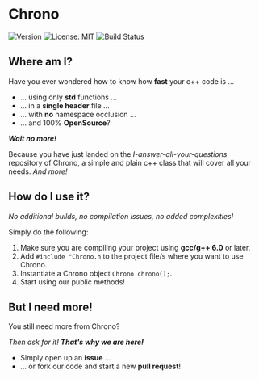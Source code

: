 # Chrono
[![Version](https://img.shields.io/badge/version-v0.1.0-blue.svg)](https://semver.org/)
[![License: MIT](https://img.shields.io/badge/license-MIT-blue.svg)](https://opensource.org/licenses/MIT)
[![Build Status](https://travis-ci.org/adeharo9/Chrono.svg?branch=master)](https://travis-ci.org/adeharo9/Chrono)

## Where am I?

Have you ever wondered how to know how **fast** your c++ code is ...

- ... using only **std** functions ...
- ... in a **single header** file ...
- ... with **no** namespace occlusion ...
- ... and 100% **OpenSource**?

**_Wait no more!_**

Because you have just landed on the _I-answer-all-your-questions_ repository of Chrono,
 a simple and plain c++ class that will cover all your needs. _And more!_
 
## How do I use it?

_No additional builds, no compilation issues, no added complexities!_

Simply do the following:

1. Make sure you are compiling your project using **gcc/g++ 6.0** or later.
1. Add `#include "Chrono.h` to the project file/s where you want to use Chrono.
1. Instantiate a Chrono object `Chrono chrono();`.
1. Start using our public methods!

## But I need more!

You still need more from Chrono?

_Then ask for it!_ **_That's why we are here!_**

- Simply open up an **issue** ...
- ... or fork our code and start a new **pull request**! 

